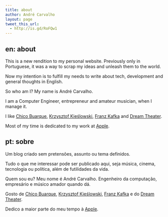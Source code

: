 ```yaml
---
title: about
author: André Carvalho
layout: page
tweet_this_url:
  - http://is.gd/RoFQw1
---
```


## en: about

This is a new rendition to my personal website.
Previously only in Portuguese,
it was a way to scrap my ideas and
unleash them to the world.

Now my intention is to fulfill my needs to write about
tech, development and general thoughts in English.

So who am I?
My name is André Carvalho.

I am a Computer Engineer, entrepreneur and amateur musician,
when I manage it.

I like [Chico Buarque][2], [Krzysztof Kieślowski][3], [Franz Kafka][4]
and [Dream Theater][5].

Most of my time is dedicated to my work at [Apple][1].

## pt: sobre

Um blog criado sem pretensões, assunto ou tema definidos.

Tudo o que me interessar pode ser publicado aqui, seja música, cinema, tecnologia ou política, além de futilidades da vida.

Quem sou eu? Meu nome é André Carvalho. 
Engenheiro da computação, empresário e músico amador quando dá.

Gosto de [Chico Buarque][2], [Krzysztof Kieślowski][3], [Franz Kafka][4] e do
[Dream Theater][5].

Dedico a maior parte do meu tempo à [Apple][1].

 [1]: https://www.apple.com
 [2]: https://www.chicobuarque.com.br/
 [3]: https://www.imdb.com/name/nm0001425/
 [4]: https://wikipedia.org/wiki/Franz_Kafka
 [5]: https://dreamtheater.net
